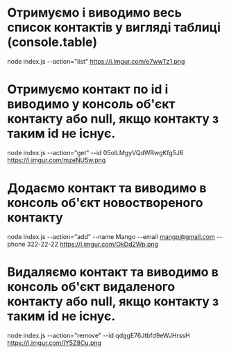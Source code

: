 # Отримуємо і виводимо весь список контактів у вигляді таблиці (console.table)
node index.js --action="list"
https://i.imgur.com/e7wwTz1.png

# Отримуємо контакт по id і виводимо у консоль об'єкт контакту або null, якщо контакту з таким id не існує.
node index.js --action="get" --id 05olLMgyVQdWRwgKfg5J6
https://i.imgur.com/mzeNU5w.png

# Додаємо контакт та виводимо в консоль об'єкт новоствореного контакту
node index.js --action="add" --name Mango --email mango@gmail.com --phone 322-22-22
https://i.imgur.com/OkDd2Wp.png

# Видаляємо контакт та виводимо в консоль об'єкт видаленого контакту або null, якщо контакту з таким id не існує.
node index.js --action="remove" --id qdggE76Jtbfd9eWJHrssH
https://i.imgur.com/IY5Z8Cu.png